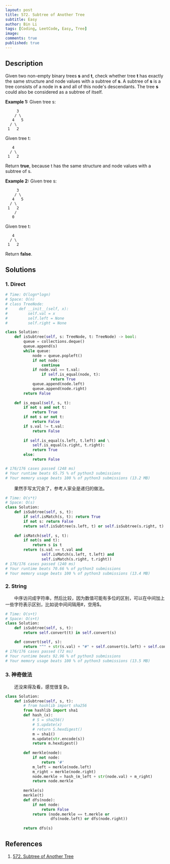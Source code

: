 ```yaml
---
layout: post
title: 572. Subtree of Another Tree
subtitle: Easy
author: Bin Li
tags: [Coding, LeetCode, Easy, Tree]
image: 
comments: true
published: true
---
```


## Description

Given two non-empty binary trees **s** and **t**, check whether tree **t** has exactly the same structure and node values with a subtree of **s**. A subtree of **s** is a tree consists of a node in **s** and all of this node's descendants. The tree **s** could also be considered as a subtree of itself.

**Example 1:**
Given tree s:

```
     3
    / \
   4   5
  / \
 1   2
```

Given tree t:

```
   4 
  / \
 1   2
```

Return **true**, because t has the same structure and node values with a subtree of s.



**Example 2:**
Given tree s:

```
     3
    / \
   4   5
  / \
 1   2
    /
   0
```

Given tree t:

```
   4
  / \
 1   2
```

Return **false**.


## Solutions
### 1. Direct

```python
# Time: O(logn*logn)
# Space: O(n)
# class TreeNode:
#     def __init__(self, x):
#         self.val = x
#         self.left = None
#         self.right = None

class Solution:
    def isSubtree(self, s: TreeNode, t: TreeNode) -> bool:
        queue = collections.deque()
        queue.append(s)
        while queue:
            node = queue.popleft()
            if not node:
                continue
            if node.val == t.val:
                if self.is_equal(node, t):
                    return True
            queue.append(node.left)
            queue.append(node.right)
        return False
    
    def is_equal(self, s, t):
        if not s and not t:
            return True
        if not s or not t:
            return False
        if s.val != t.val:
            return False
        
        if self.is_equal(s.left, t.left) and \
            self.is_equal(s.right, t.right):
            return True
        else:
            return False

# 176/176 cases passed (248 ms)
# Your runtime beats 65.75 % of python3 submissions
# Your memory usage beats 100 % of python3 submissions (13.2 MB)
```

　　果然手写太冗余了，参考人家全是递归的做法。


```python
# Time: O(s*t)
# Space: O(s)
class Solution:
    def isSubtree(self, s, t):
        if self.isMatch(s, t): return True
        if not s: return False
        return self.isSubtree(s.left, t) or self.isSubtree(s.right, t)
    
    def isMatch(self, s, t):
        if not(s and t):
            return s is t
        return (s.val == t.val and 
                self.isMatch(s.left, t.left) and 
                self.isMatch(s.right, t.right))
# 176/176 cases passed (240 ms)
# Your runtime beats 70.66 % of python3 submissions
# Your memory usage beats 100 % of python3 submissions (13.4 MB)
```

### 2. String
　　中序访问成字符串，然后比较，因为数值可能有多位的区别，可以在中间加上一些字符表示区别，比如说中间间隔用#，空用$。


```python
# Time: O(s+t)
# Space: O(s+t)
class Solution:
    def isSubtree(self, s, t):
        return self.convert(t) in self.convert(s)

    def convert(self, s):
        return "^" + str(s.val) + "#" + self.convert(s.left) + self.convert(s.right) if s else "$"
# 176/176 cases passed (72 ms)
# Your runtime beats 92.96 % of python3 submissions
# Your memory usage beats 100 % of python3 submissions (13.5 MB)
```

### 3. 神奇做法
　　还没来得及看，感觉很复杂。

```python
class Solution:
    def isSubtree(self, s, t):
        # from hashlib import sha256
        from hashlib import sha1
        def hash_(x):
            # S = sha256()
            # S.update(x)
            # return S.hexdigest()
            m = sha1()
            m.update(str.encode(s))
            return m.hexdigest()
            
        def merkle(node):
            if not node:
                return '#'
            m_left = merkle(node.left)
            m_right = merkle(node.right)
            node.merkle = hash_(m_left + str(node.val) + m_right)
            return node.merkle
            
        merkle(s)
        merkle(t)
        def dfs(node):
            if not node:
                return False
            return (node.merkle == t.merkle or 
                    dfs(node.left) or dfs(node.right))
                        
        return dfs(s)
```
## References
1. [572. Subtree of Another Tree](https://leetcode.com/problems/subtree-of-another-tree/description/)